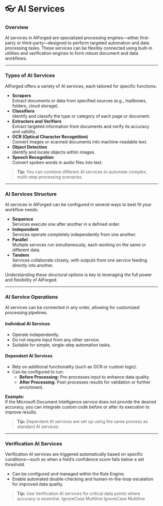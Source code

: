 # 👓 AI Services

### Overview

AI services in AIForged are specialized processing engines—either first-party or third-party—designed to perform targeted automation and data processing tasks. These services can be flexibly connected using built-in utilities and verification engines to form robust document and data workflows.

***

### Types of AI Services

AIForged offers a variety of AI services, each tailored for specific functions:

* **Scrapers**\
  Extract documents or data from specified sources (e.g., mailboxes, folders, cloud storage).
* **Classifiers**\
  Identify and classify the type or category of each page or document.
* **Extractors and Verifiers**\
  Extract targeted information from documents and verify its accuracy and validity.
* **OCR (Optical Character Recognition)**\
  Convert images or scanned documents into machine-readable text.
* **Object Detection**\
  Identify and locate objects within images.
* **Speech Recognition**\
  Convert spoken words in audio files into text.

> **Tip:** You can combine different AI services to automate complex, multi-step processing scenarios.

***

### AI Services Structure

AI services in AIForged can be configured in several ways to best fit your workflow needs:

* **Sequence**\
  Services execute one after another in a defined order.
* **Independent**\
  Services operate completely independently from one another.
* **Parallel**\
  Multiple services run simultaneously, each working on the same or different data.
* **Tandem**\
  Services collaborate closely, with outputs from one service feeding directly into another.

Understanding these structural options is key to leveraging the full power and flexibility of AIForged.

***

### AI Service Operations

AI services can be connected in any order, allowing for customized processing pipelines.

#### Individual AI Services

* Operate independently.
* Do not require input from any other service.
* Suitable for simple, single-step automation tasks.

#### Dependent AI Services

* Rely on additional functionality (such as OCR or custom logic).
* Can be configured to run:
  * **Before Processing:** Pre-processes input to enhance data quality.
  * **After Processing:** Post-processes results for validation or further enrichment.

**Example:**\
If the Microsoft Document Intelligence service does not provide the desired accuracy, you can integrate custom code before or after its execution to improve results.

> **Tip:** Dependent AI services are set up using the same process as standard AI services.

***

### Verification AI Services

Verification AI services are triggered automatically based on specific conditions—such as when a field’s confidence score falls below a set threshold.

* Can be configured and managed within the Rule Engine.
* Enable automated double-checking and human-in-the-loop escalation for improved data quality.

> **Tip:** Use Verification AI services for critical data points where accuracy is essential.
 IgnoreCase Multiline IgnoreCase Multiline
